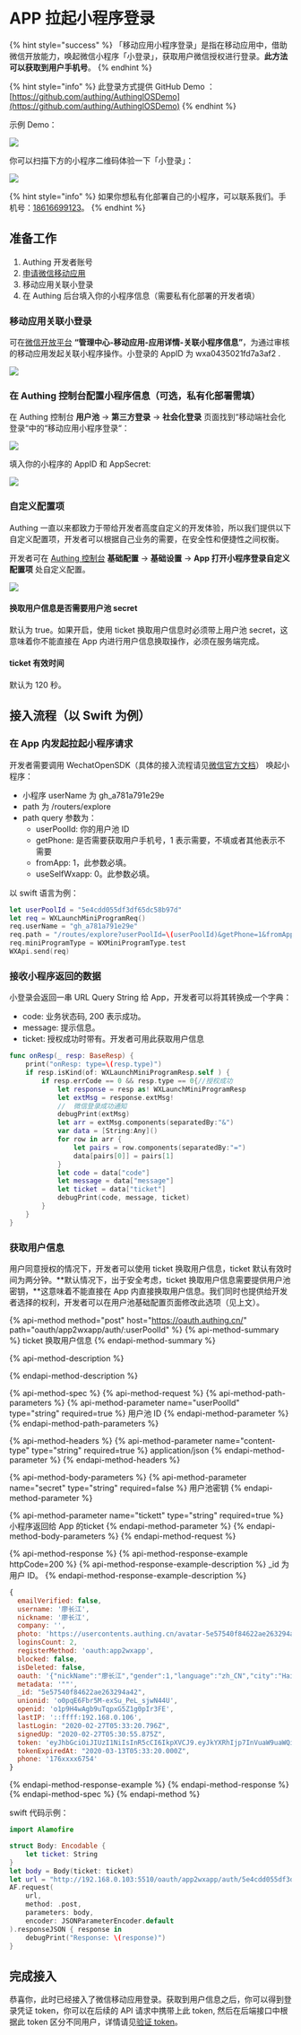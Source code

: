 # APP 拉起小程序登录

{% hint style="success" %}
「移动应用小程序登录」是指在移动应用中，借助微信开放能力，唤起微信小程序「小登录」，获取用户微信授权进行登录。**此方法可以获取到用户手机号**。
{% endhint %}

{% hint style="info" %}
此登录方式提供 GitHub Demo ：[https://github.com/authing/AuthingIOSDemo](https://github.com/authing/AuthingIOSDemo)
{% endhint %}

示例 Demo：

![](../../.gitbook/assets/2.gif)

你可以扫描下方的小程序二维码体验一下「小登录」：

![](../../.gitbook/assets/image%20%28305%29.png)



{% hint style="info" %}
如果你想私有化部署自己的小程序，可以联系我们。手机号：[18616699123](tel:18616699123)。
{% endhint %}

## 准备工作

1. Authing 开发者账号
2. [申请微信移动应用](https://open.weixin.qq.com/cgi-bin/frame?t=home/app_tmpl&lang=zh_CN)
3. 移动应用关联小登录
4. 在 Authing 后台填入你的小程序信息（需要私有化部署的开发者填）

### 移动应用关联小登录

可在[微信开放平台](https://open.weixin.qq.com/) **“管理中心-移动应用-应用详情-关联小程序信息”**，为通过审核的移动应用发起关联小程序操作。小登录的 AppID 为 wxa0435021fd7a3af2 .

![](../../.gitbook/assets/image%20%28330%29.png)

### 在 Authing 控制台配置小程序信息（可选，私有化部署需填）

在 Authing 控制台 **用户池** -&gt; **第三方登录** -&gt; **社会化登录** 页面找到“移动端社会化登录“中的“移动应用小程序登录“：

![](../../.gitbook/assets/image%20%2822%29.png)

填入你的小程序的 AppID 和 AppSecret:

![](../../.gitbook/assets/image%20%28162%29.png)

### 自定义配置项

Authing 一直以来都致力于带给开发者高度自定义的开发体验，所以我们提供以下自定义配置项，开发者可以根据自己业务的需要，在安全性和便捷性之间权衡。

开发者可在 [Authing 控制台](https://authing.cn/dashboard) **基础配置** -&gt; **基础设置** -&gt; **App 打开小程序登录自定义配置项** 处自定义配置。

![](../../.gitbook/assets/image%20%28448%29.png)

#### 换取用户信息是否需要用户池 secret

默认为 true。如果开启，使用 ticket 换取用户信息时必须带上用户池 secret，这意味着你不能直接在 App 内进行用户信息换取操作，必须在服务端完成。

#### ticket 有效时间

默认为 120 秒。

## 接入流程（以 Swift 为例）

### 在 App 内发起拉起小程序请求

开发者需要调用 WechatOpenSDK（具体的接入流程请见[微信官方文档](https://developers.weixin.qq.com/doc/oplatform/Mobile_App/Access_Guide/iOS.html)） 唤起小程序：

* 小程序 userName 为 gh\_a781a791e29e
* path 为 /routers/explore
* path query 参数为：
  * userPoolId: 你的用户池 ID
  * getPhone: 是否需要获取用户手机号，1 表示需要，不填或者其他表示不需要
  * fromApp: 1，此参数必填。
  * useSelfWxapp: 0。此参数必填。

以 swift 语言为例：

```swift
let userPoolId = "5e4cdd055df3df65dc58b97d"
let req = WXLaunchMiniProgramReq()
req.userName = "gh_a781a791e29e"
req.path = "/routes/explore?userPoolId=\(userPoolId)&getPhone=1&fromApp=1&useSelfWxapp=0"
req.miniProgramType = WXMiniProgramType.test
WXApi.send(req)
```

### 接收小程序返回的数据

小登录会返回一串 URL Query String 给 App，开发者可以将其转换成一个字典：

* code: 业务状态码, 200 表示成功。
* message: 提示信息。
* ticket: 授权成功时带有。开发者可用此获取用户信息

```swift
func onResp(_ resp: BaseResp) {
    print("onResp: type=\(resp.type)")
    if resp.isKind(of: WXLaunchMiniProgramResp.self ) {
        if resp.errCode == 0 && resp.type == 0{//授权成功
            let response = resp as! WXLaunchMiniProgramResp
            let extMsg = response.extMsg!
            //  微信登录成功通知
            debugPrint(extMsg)
            let arr = extMsg.components(separatedBy:"&")
            var data = [String:Any]()
            for row in arr {
                let pairs = row.components(separatedBy:"=")
                data[pairs[0]] = pairs[1]
            }
            let code = data["code"]
            let message = data["message"]
            let ticket = data["ticket"]
            debugPrint(code, message, ticket)
        }
    }
}
```

### 获取用户信息

用户同意授权的情况下，开发者可以使用 ticket 换取用户信息，ticket 默认有效时间为两分钟。**默认情况下，出于安全考虑，ticket 换取用户信息需要提供用户池密钥，**这意味着不能直接在 App 内直接换取用户信息。我们同时也提供给开发者选择的权利，开发者可以在用户池基础配置页面修改此选项（见上文）。

{% api-method method="post" host="https://oauth.authing.cn/" path="oauth/app2wxapp/auth/:userPoolId" %}
{% api-method-summary %}
 ticket 换取用户信息
{% endapi-method-summary %}

{% api-method-description %}

{% endapi-method-description %}

{% api-method-spec %}
{% api-method-request %}
{% api-method-path-parameters %}
{% api-method-parameter name="userPoolId" type="string" required=true %}
用户池 ID
{% endapi-method-parameter %}
{% endapi-method-path-parameters %}

{% api-method-headers %}
{% api-method-parameter name="content-type" type="string" required=true %}
application/json
{% endapi-method-parameter %}
{% endapi-method-headers %}

{% api-method-body-parameters %}
{% api-method-parameter name="secret" type="string" required=false %}
用户池密钥
{% endapi-method-parameter %}

{% api-method-parameter name="tickett" type="string" required=true %}
小程序返回给 App 的ticket
{% endapi-method-parameter %}
{% endapi-method-body-parameters %}
{% endapi-method-request %}

{% api-method-response %}
{% api-method-response-example httpCode=200 %}
{% api-method-response-example-description %}
\_id 为用户 ID。
{% endapi-method-response-example-description %}

```javascript
{
  emailVerified: false,
  username: '廖长江',
  nickname: '廖长江',
  company: '',
  photo: 'https://usercontents.authing.cn/avatar-5e57540f84622ae263294a42-1582781455906',
  loginsCount: 2,
  registerMethod: 'oauth:app2wxapp',
  blocked: false,
  isDeleted: false,
  oauth: '{"nickName":"廖长江","gender":1,"language":"zh_CN","city":"Haidian","province":"Beijing","country":"China","avatarUrl":"https://wx.qlogo.cn/mmopen/vi_32/8INxh2bxDMiaU05jLqvWBszALu2u8Qw4iaxV58v4fERaDWV8yunE7icNiahJdxkOCNfGosqXcQ2SyScAcdyibv8uWWQ/132","phone":"17670416754","openid":"o1p9H4wAgb9uTqpxG5Z1g0pIr3FE","unionid":"o0pqE6Fbr5M-exSu_PeL_sjwN44U"}',
  metadata: '""',
  _id: "5e57540f84622ae263294a42",
  unionid: 'o0pqE6Fbr5M-exSu_PeL_sjwN44U',
  openid: 'o1p9H4wAgb9uTqpxG5Z1g0pIr3FE',
  lastIP: '::ffff:192.168.0.106',
  lastLogin: "2020-02-27T05:33:20.796Z",
  signedUp: "2020-02-27T05:30:55.875Z",
  token: 'eyJhbGciOiJIUzI1NiIsInR5cCI6IkpXVCJ9.eyJkYXRhIjp7InVuaW9uaWQiOiJvMHBxRTZGYnI1TS1leFN1X1BlTF9zandONDRVIiwiaWQiOiI1ZTU3NTQwZjg0NjIyYWUyNjMyOTRhNDIiLCJjbGllbnRJZCI6IjVlNGNkZDA1NWRmM2RmNjVkYzU4Yjk3ZCJ9LCJpYXQiOjE1ODI3ODE2MDAsImV4cCI6MTU4NDA3NzYwMH0.pd7HJu5Ft8uytxIy4VgHdQiaAKuo96P_LcABFwM7OPI',
  tokenExpiredAt: "2020-03-13T05:33:20.000Z",
  phone: '176xxxx6754'
}
```
{% endapi-method-response-example %}
{% endapi-method-response %}
{% endapi-method-spec %}
{% endapi-method %}

swift 代码示例：

```swift
import Alamofire

struct Body: Encodable {
    let ticket: String
}
let body = Body(ticket: ticket)
let url = "http://192.168.0.103:5510/oauth/app2wxapp/auth/5e4cdd055df3df65dc58b97d?ticket=\(ticket)"
AF.request(
    url,
    method: .post,
    parameters: body,
    encoder: JSONParameterEncoder.default
).responseJSON { response in
    debugPrint("Response: \(response)")
}
```

## 完成接入

恭喜你，此时已经接入了微信移动应用登录。获取到用户信息之后，你可以得到登录凭证 token，你可以在后续的 API 请求中携带上此 token, 然后在后端接口中根据此 token 区分不同用户，详情请见[验证 token](../../advanced/verify-jwt-token.md#yan-zheng-authing-qian-fa-de-token)。



